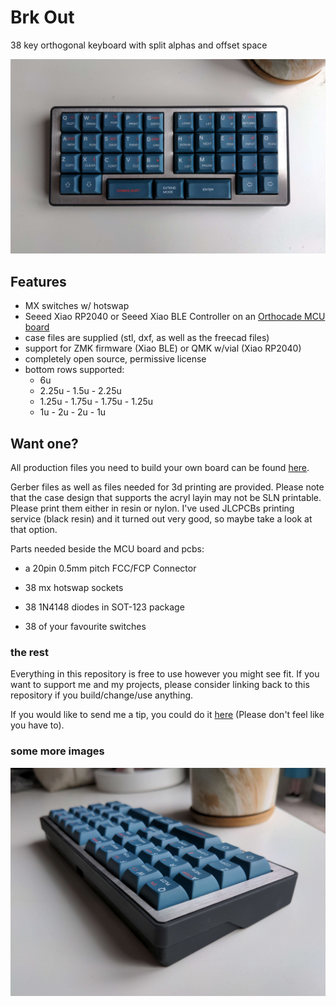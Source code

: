 # Brk Out

38 key orthogonal keyboard with split alphas and offset space

![top](img/top.jpg)

## Features

- MX switches w/ hotswap
- Seeed Xiao RP2040 or Seeed Xiao BLE Controller on an [Orthocade MCU board](https://github.com/weteor/orthocade_mcu_board)
- case files are supplied (stl, dxf, as well as the freecad files)
- support for ZMK firmware (Xiao BLE) or QMK w/vial (Xiao RP2040)
- completely open source, permissive license
- bottom rows supported: 
  - 6u
  - 2.25u - 1.5u - 2.25u
  - 1.25u - 1.75u - 1.75u -  1.25u
  - 1u -  2u - 2u - 1u

## Want one?

All production files you need to build your own board can be found [here](./prod).

Gerber files as well as files needed for 3d printing are provided. Please note that the case design that supports the acryl layin may not be SLN printable. Please print them either in resin or nylon. I've used JLCPCBs printing service (black resin) and it turned out very good, so maybe take a look at that option.

Parts needed beside the MCU board and pcbs:

- a 20pin 0.5mm pitch FCC/FCP Connector

- 38 mx hotswap sockets

- 38 1N4148 diodes in SOT-123 package

- 38 of your favourite switches



### the rest

Everything in this repository is free to use however you might see fit. If you want to support me and my projects, please consider linking back to this repository if you build/change/use anything.

If you would like to send me a tip, you could do it [here](https://ko-fi.com/weteor) (Please don't feel like you have to).

### some more images

![side](img/side.jpg)
